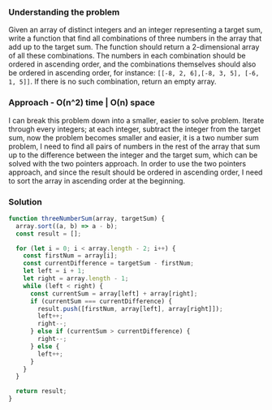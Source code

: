 ### Understanding the problem

Given an array of distinct integers and an integer representing a target sum, write a function that find all combinations of three numbers in the array that add up to the target sum. The function should return a 2-dimensional array of all these combinations. The numbers in each combination should be ordered in ascending order, and the combinations themselves should also be ordered in ascending order, for instance: `[[-8, 2, 6],[-8, 3, 5], [-6, 1, 5]]`. If there is no such combination, return an empty array.

### Approach - O(n^2) time | O(n) space

I can break this problem down into a smaller, easier to solve problem. Iterate through every integers; at each integer, subtract the integer from the target sum, now the problem becomes smaller and easier, it is a two number sum problem, I need to find all pairs of numbers in the rest of the array that sum up to the difference between the integer and the target sum, which can be solved with the two pointers approach. In order to use the two pointers approach, and since the result should be ordered in ascending order, I need to sort the array in ascending order at the beginning.

### Solution

```js
function threeNumberSum(array, targetSum) {
  array.sort((a, b) => a - b);
  const result = [];

  for (let i = 0; i < array.length - 2; i++) {
    const firstNum = array[i];
    const currentDifference = targetSum - firstNum;
    let left = i + 1;
    let right = array.length - 1;
    while (left < right) {
      const currentSum = array[left] + array[right];
      if (currentSum === currentDifference) {
        result.push([firstNum, array[left], array[right]]);
        left++;
        right--;
      } else if (currentSum > currentDifference) {
        right--;
      } else {
        left++;
      }
    }
  }

  return result;
}
```
